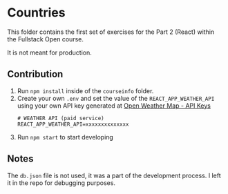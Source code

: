 # Countries

This folder contains the first set of exercises for the Part 2 (React)
within the Fullstack Open course.

It is not meant for production.

## Contribution

1. Run `npm install` inside of the `courseinfo` folder.
2. Create your own `.env` and set the value of the `REACT_APP_WEATHER_API` using
   your own API key generated at
   [Open Weather Map - API Keys](https://home.openweathermap.org/api_keys)
    ```
    # WEATHER API (paid service)
    REACT_APP_WEATHER_API=xxxxxxxxxxxxxx
    ```
3. Run `npm start` to start developing

## Notes

The `db.json` file is not used, it was a part of the development process. I left
it in the repo for debugging purposes.
